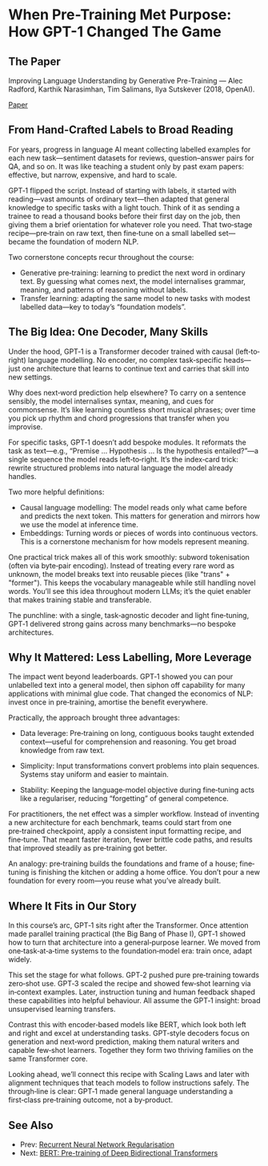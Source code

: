 # When Pre-Training Met Purpose: How GPT-1 Changed The Game

## The Paper

Improving Language Understanding by Generative Pre-Training — Alec Radford,
Karthik Narasimhan, Tim Salimans, Ilya Sutskever (2018, OpenAI).

[Paper](llm_papers_syllabus/Improving_Language_Understanding_GPT1_Radford_2018.pdf)


## From Hand-Crafted Labels to Broad Reading

For years, progress in language AI meant collecting labelled examples for each
new task—sentiment datasets for reviews, question–answer pairs for QA, and so
on. It was like teaching a student only by past exam papers: effective, but
narrow, expensive, and hard to scale.

GPT‑1 flipped the script. Instead of starting with labels, it started with
reading—vast amounts of ordinary text—then adapted that general knowledge to
specific tasks with a light touch. Think of it as sending a trainee to read a
thousand books before their first day on the job, then giving them a brief
orientation for whatever role you need. That two‑stage recipe—pre‑train on raw
text, then fine‑tune on a small labelled set—became the foundation of modern
NLP.

Two cornerstone concepts recur throughout the course:

- Generative pre‑training: learning to predict the next word in ordinary text.
  By guessing what comes next, the model internalises grammar, meaning, and
  patterns of reasoning without labels.
- Transfer learning: adapting the same model to new tasks with modest labelled
  data—key to today’s “foundation models”.

## The Big Idea: One Decoder, Many Skills

Under the hood, GPT‑1 is a Transformer decoder trained with causal (left‑to‑
right) language modelling. No encoder, no complex task‑specific heads—just one
architecture that learns to continue text and carries that skill into new
settings.

Why does next‑word prediction help elsewhere? To carry on a sentence sensibly,
the model internalises syntax, meaning, and cues for commonsense. It’s like
learning countless short musical phrases; over time you pick up rhythm and
chord progressions that transfer when you improvise.

For specific tasks, GPT‑1 doesn’t add bespoke modules. It reformats the task as
text—e.g., “Premise … Hypothesis … Is the hypothesis entailed?”—a single
sequence the model reads left‑to‑right. It’s the index‑card trick: rewrite
structured problems into natural language the model already handles.

Two more helpful definitions:

- Causal language modelling: The model reads only what came before and predicts
  the next token. This matters for generation and mirrors how we use the model
  at inference time.
- Embeddings: Turning words or pieces of words into continuous vectors. This is
  a cornerstone mechanism for how models represent meaning.

One practical trick makes all of this work smoothly: subword tokenisation (often
via byte‑pair encoding). Instead of treating every rare word as unknown, the
model breaks text into reusable pieces (like "trans" + "former"). This keeps the
vocabulary manageable while still handling novel words. You’ll see this idea
throughout modern LLMs; it’s the quiet enabler that makes training stable and
transferable.

The punchline: with a single, task‑agnostic decoder and light fine‑tuning,
GPT‑1 delivered strong gains across many benchmarks—no bespoke architectures.

## Why It Mattered: Less Labelling, More Leverage

The impact went beyond leaderboards. GPT‑1 showed you can pour unlabelled text
into a general model, then siphon off capability for many applications with
minimal glue code. That changed the economics of NLP: invest once in
pre‑training, amortise the benefit everywhere.

Practically, the approach brought three advantages:

- Data leverage: Pre‑training on long, contiguous books taught extended
  context—useful for comprehension and reasoning. You get broad knowledge from
  raw text.

- Simplicity: Input transformations convert problems into plain sequences.
  Systems stay uniform and easier to maintain.

- Stability: Keeping the language‑model objective during fine‑tuning acts like
  a regulariser, reducing “forgetting” of general competence.

For practitioners, the net effect was a simpler workflow. Instead of inventing
a new architecture for each benchmark, teams could start from one pre‑trained
checkpoint, apply a consistent input formatting recipe, and fine‑tune. That
meant faster iteration, fewer brittle code paths, and results that improved
steadily as pre‑training got better.

An analogy: pre‑training builds the foundations and frame of a house; fine‑
tuning is finishing the kitchen or adding a home office. You don’t pour a new
foundation for every room—you reuse what you’ve already built.

## Where It Fits in Our Story

In this course’s arc, GPT‑1 sits right after the Transformer. Once attention
made parallel training practical (the Big Bang of Phase I), GPT‑1 showed how to
turn that architecture into a general‑purpose learner. We moved from
one‑task‑at‑a‑time systems to the foundation‑model era: train once, adapt widely.

This set the stage for what follows. GPT‑2 pushed pure pre‑training towards
zero‑shot use. GPT‑3 scaled the recipe and showed few‑shot learning via
in‑context examples. Later, instruction tuning and human feedback shaped these
capabilities into helpful behaviour. All assume the GPT‑1 insight: broad
unsupervised learning transfers.

Contrast this with encoder‑based models like BERT, which look both left and
right and excel at understanding tasks. GPT‑style decoders focus on generation
and next‑word prediction, making them natural writers and capable few‑shot
learners. Together they form two thriving families on the same Transformer core.

Looking ahead, we’ll connect this recipe with Scaling Laws and later with
alignment techniques that teach models to follow instructions safely. The
through‑line is clear: GPT‑1 made general language understanding a first‑class
pre‑training outcome, not a by‑product.

## See Also
- Prev: [Recurrent Neural Network Regularisation](02-rnn-regularization-zaremba-2014.md)
- Next: [BERT: Pre-training of Deep Bidirectional Transformers](04-bert-pretraining-devlin-2018.md)
